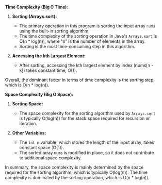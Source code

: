 **Time Complexity (Big O Time):**

1. **Sorting (Arrays.sort):**
   - The primary operation in this program is sorting the input array `nums` using the built-in sorting algorithm.
   - The time complexity of the sorting operation in Java's `Arrays.sort` is O(n * log(n)), where "n" is the number of elements in the array.
   - Sorting is the most time-consuming step in this algorithm.

2. **Accessing the kth Largest Element:**
   - After sorting, accessing the kth largest element by index (nums[n - k]) takes constant time, O(1).

Overall, the dominant factor in terms of time complexity is the sorting step, which is O(n * log(n)).

**Space Complexity (Big O Space):**

1. **Sorting Space:**
   - The space complexity for the sorting algorithm used by `Arrays.sort` is typically O(log(n)) for the stack space required for recursion or iteration.

2. **Other Variables:**
   - The `int n` variable, which stores the length of the input array, takes constant space (O(1)).
   - The sorted array `nums` is modified in place, so it does not contribute to additional space complexity.

In summary, the space complexity is mainly determined by the space required for the sorting algorithm, which is typically O(log(n)). The time complexity is dominated by the sorting operation, which is O(n * log(n)).
